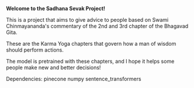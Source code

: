 **Welcome to the Sadhana Sevak Project!**

This is a project that aims to give advice to people based on Swami Chinmayananda's commentary of the 2nd and 3rd chapter of the Bhagavad Gita.

These are the Karma Yoga chapters that govern how a man of wisdom should perform actions.

The model is pretrained with these chapters, and I hope it helps some people make new and better decisions!

Dependencies:
pinecone
numpy
sentence_transformers